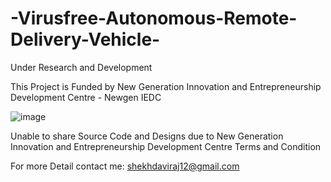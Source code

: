 # -Virusfree-Autonomous-Remote-Delivery-Vehicle-

Under Research and Development

This Project is Funded by New Generation Innovation and Entrepreneurship Development Centre - Newgen IEDC 

![image](https://user-images.githubusercontent.com/29841028/139060938-aa2e4d7a-b615-4f81-8862-abe99e66bbb0.png)


Unable to share Source Code and Designs due to New Generation Innovation and Entrepreneurship Development Centre Terms and Condition

For more Detail contact me: shekhdaviraj12@gmail.com
